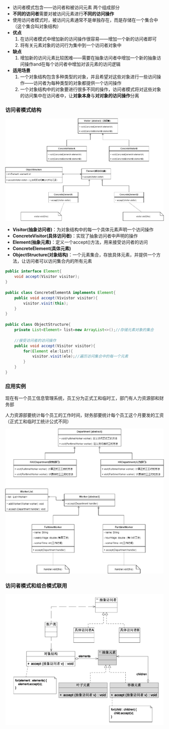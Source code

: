 * 访问者模式包含——访问者和被访问元素 两个组成部分
* **不同的访问者**需要对被访问元素进行**不同的访问操作**
* 使用访问者模式时，被访问元素通常不是单独存在，而是存储在一个集合中（这个集合叫对象结构）
* **优点**
  1. 在访问者模式中增加新的访问操作很容易——增加一个新的访问者即可
  2. 将有关元素对象的访问行为集中到一个访问者对象中
* **缺点**
  1. 增加新的访问元素比较困难——需要在抽象访问者中增加一个新的抽象访问操作and在每个访问者中增加对该元素的访问逻辑
* **适用场景**
  1. 一个对象结构包含多种类型的对象，并且希望对这些对象进行一些访问操作——访问者为每种类型的对象都提供一个访问操作
  2. 一个对象结构中的对象要进行很多不同的操作，访问者模式将对这些对象的访问集中在访问者中，让**对象本身**与**对对象的访问操作**分离

### 访问者模式结构

![访问者模式.drawio](picture/访问者模式.drawio.png)

* **Visitor(抽象访问者)**：为对象结构中的每一个具体元素声明一个访问操作
* **ConcreteVisitor(具体访问者)**：实现了抽象访问者中声明的操作
* **Element(抽象元素)**：定义一个accept()方法，用来接受访问者的访问
* **ConcreteElement(具体元素)**
* **ObjectStructure(对象结构)**：一个元素集合，存放具体元素，并提供一个方法，让访问者可以访问集合内的所有元素

```java
public interface Element{
    void accept(Visitor visitor);
}

public class ConcreteElementA implements Element{
    public void accept(Vivistor visitor){
        visitor.visit(this);
    }
}

public class ObjectStructure{
    private List<Element> list=new ArrayList<>();//存储元素对象的集合
    
    //接受访问者的访问操作
    public void accept(Visitor visitor){
        for(Element ele:list){
            visitor.visit(ele);//遍历访问集合中的每一个元素
        }
    }
}
```







### 应用实例

现在有一个员工信息管理系统，员工分为正式工和临时工，部门有人力资源部和财务部

人力资源部要统计每个员工的工作时间，财务部要统计每个员工这个月要发的工资（正式工和临时工统计公式不同）

![访问者模式例子.drawio](picture/访问者模式例子.drawio.png)





### 访问者模式和组合模式联用

![访问者模式和组合模式联用](picture/访问者模式和组合模式联用.png)


